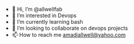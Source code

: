 - 👋 Hi, I’m @allwellfab
- 👀 I’m interested in Devops
- 🌱 I’m currently learning bash
- 💞️ I’m looking to collaborate on devops projects
- 📫 How to reach me amadiallwell@yahoo.com

<!---
allwellfab/allwellfab is a ✨ special ✨ repository because its `README.md` (this file) appears on your GitHub profile.
You can click the Preview link to take a look at your changes.
--->
